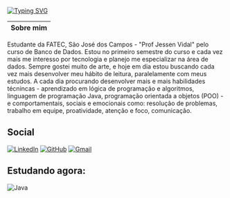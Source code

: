 [![Typing SVG](https://readme-typing-svg.demolab.com?font=Fira+Code&pause=1000&color=A4F722&width=435&lines=Olá!+Meu+nome+é+Vinicius+:P)](https://git.io/typing-svg)

| Sobre mim |
| --------- |
Estudante da FATEC, São José dos Campos - "Prof Jessen Vidal" pelo curso de Banco de Dados. Estou no primeiro semestre do curso e cada vez mais me interesso por tecnologia e planejo me especializar na área de dados. 
Sempre gostei muito de arte, e hoje em dia estou buscando cada vez mais desenvolver meu hábito de leitura, paralelamente com meus estudos. 
A cada dia procurando desenvolver mais e mais habilidades técnincas - aprendizado em lógica de programação e algoritmos, linguagem de programação Java, programação orientada a objetos (POO) - e comportamentais, sociais e emocionais como: resolução de problemas, trabalho em equipe, proatividade, atenção e foco, comunicação.
 
## Social 
[![LinkedIn](https://img.shields.io/badge/LinkedIn-A4F722?style=for-the-badge&logo=linkedin&logoColor=0F100D)](https://www.linkedin.com/in/viniciuspenteadop/)  [![GitHub](https://img.shields.io/badge/GitHub-A4F722?style=for-the-badge&logo=github&logoColor=0F100D)](https://github.com/vp-p) [![Gmail](https://img.shields.io/badge/Gmail-A4F722?style=for-the-badge&logo=gmail&logoColor=0F100D)](mailto:viniciuspenteadop@gmail.com) 

## Estudando agora:
![Java](https://img.shields.io/badge/java-A4F722.svg?style=for-the-badge&logo=openjdk&logoColor=0F100D)
